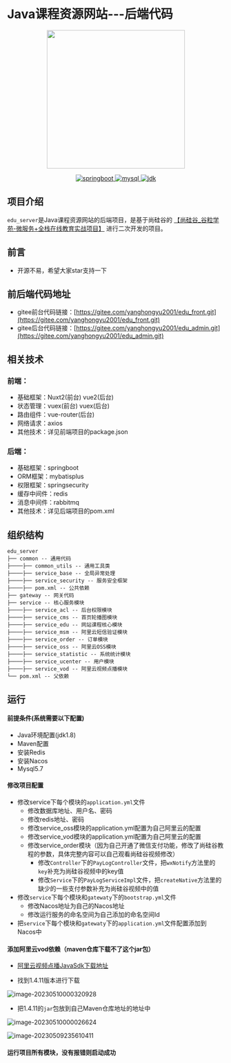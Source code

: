 # Java课程资源网站---后端代码

<p align="center">
  <img width="320" src="https://edu-2022-11-20.oss-cn-guangzhou.aliyuncs.com/edu.png">
</p>
<p align="center">
  <a href="https://github.com/vuejs/vue">
    <img src="https://img.shields.io/badge/springboot-2.2.1-brightgreen.svg" alt="springboot">
  </a>
  <a href="https://vuex.vuejs.org/zh/guide/">
    <img src="https://img.shields.io/badge/mysql-5.7-brightgreen.svg" alt="mysql">
  </a>
  <a href="https://vuex.vuejs.org/zh/guide/">
    <img src="https://img.shields.io/badge/jdk-1.8-blue.svg" alt="jdk">
  </a>
</p>


## 项目介绍

`edu_server`是Java课程资源网站的后端项目，是基于尚硅谷的 [【尚硅谷_谷粒学苑-微服务+全栈在线教育实战项目】](https://b23.tv/U982mZF) 进行二次开发的项目。

## 前言

- 开源不易，希望大家star支持一下

## 前后端代码地址

- gitee前台代码链接：[https://gitee.com/yanghongyu2001/edu_front.git](https://gitee.com/yanghongyu2001/edu_front.git)
- gitee后台代码链接：[https://gitee.com/yanghongyu2001/edu_admin.git](https://gitee.com/yanghongyu2001/edu_admin.git)

## 相关技术

### 前端：

- 基础框架：Nuxt2(前台) vue2(后台)
- 状态管理：vuex(前台) vuex(后台)
- 路由组件：vue-router(后台)
- 网络请求：axios
- 其他技术：详见前端项目的package.json

### 后端：

- 基础框架：springboot
- ORM框架：mybatisplus
- 权限框架：springsecurity
- 缓存中间件：redis
- 消息中间件：rabbitmq
- 其他技术：详见后端项目的pom.xml

## 组织结构

```
edu_server
├── common -- 通用代码
├────├── common_utils -- 通用工具类
├────├── service_base -- 全局异常处理
├────├── service_security -- 服务安全框架
├────├── pom.xml -- 公共依赖
├── gateway -- 网关代码
├── service -- 核心服务模块
├────├── service_acl -- 后台权限模块
├────├── service_cms -- 首页轮播图模块
├────├── service_edu -- 网站课程核心模块
├────├── service_msm -- 阿里云短信验证模块
├────├── service_order -- 订单模块
├────├── service_oss -- 阿里云OSS模块
├────├── service_statistic -- 系统统计模块
├────├── service_ucenter -- 用户模块
├────├── service_vod -- 阿里云视频点播模块
└── pom.xml -- 父依赖
```



## 运行

#### 前提条件(系统需要以下配置)

- Java环境配置(jdk1.8)
- Maven配置
- 安装Redis
- 安装Nacos
- Mysql5.7

#### 修改项目配置

- 修改service下每个模块的`application.yml`文件
  - 修改数据库地址、用户名、密码
  - 修改redis地址、密码
  - 修改service_oss模块的application.yml配置为自己阿里云的配置
  - 修改service_vod模块的application.yml配置为自己阿里云的配置
  - 修改service_order模块（因为自己开通了微信支付功能，修改了尚硅谷教程的参数，具体完整内容可以自己观看尚硅谷视频修改）
    - 修改`Controller`下的`PayLogController`文件，把`wxNotify`方法里的`key`补充为尚硅谷视频中的key值
    - 修改`Service`下的`PayLogServiceImpl`文件，把`createNative`方法里的缺少的一些支付参数补充为尚硅谷视频中的值
- 修改`service`下每个模块和`gatewaty`下的`bootstrap.yml`文件
  - 修改Nacos地址为自己的Nacos地址
  - 修改运行服务的命名空间为自己添加的命名空间Id
- 把`service`下每个模块和`gatewaty`下的`application.yml`文件配置添加到Nacos中

#### 添加阿里云vod依赖（maven仓库下载不了这个jar包）

- [阿里云视频点播JavaSdk下载地址](https://help.aliyun.com/document_detail/106648.htm?spm=a2c4g.53406.0.0.49bd77baqbocsS#multiTask2011)

- 找到1.4.11版本进行下载

![image-20230510000320928](https://yhyblog-2023-2-8.oss-cn-hangzhou.aliyuncs.com/md/2023/05/202305100003012.png)

- 把1.4.11的`jar`包放到自己Maven仓库地址的地址中

![image-20230510000026624](https://yhyblog-2023-2-8.oss-cn-hangzhou.aliyuncs.com/md/2023/05/202305100000675.png)

![image-20230509235610411](https://yhyblog-2023-2-8.oss-cn-hangzhou.aliyuncs.com/md/2023/05/202305100007970.png)



#### 运行项目所有模块，没有报错则启动成功
